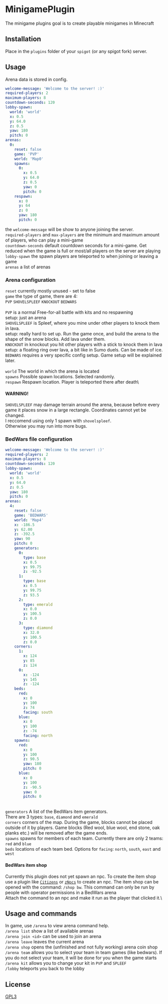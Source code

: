 # MinigamePlugin

The minigame plugins goal is to create playable minigames in Minecraft

## Installation

Place in the ```plugins``` folder of your ```spigot``` (or any spigot fork) server.

## Usage
Arena data is stored in config.

```yaml
welcome-message: 'Welcome to the server! :)'
required-players: 2
maximum-players: 8
countdown-seconds: 120
lobby-spawn:
  world: 'world'
  x: 0.5
  y: 64.0
  z: 0.5
  yaw: 180
  pitch: 0
arenas:
  0:
    reset: false
    game: 'PVP'
    world: 'Map0'
    spawns:
      0:
        x: 0.5
        y: 64.0
        z: 0.5
        yaw: 0
        pitch: 0
    respawn:
      x: 0
      y: 64
      z: 0
      yaw: 180
      pitch: 0
```

the ```welcome-message``` will be show to anyone joining the server.\
```required-players``` and ```max-players``` are the minimum and maximum amount of players, who can play a mini-game\
```countdown-seconds``` default countdown seconds for a mini-game. Get reduced when the game is full or most/all players on the server are playing\
```lobby-spawn``` the spawn players are teleported to when joining or leaving a game\
```arenas``` a list of arenas

### Arena configuration
```reset``` currently mostly unused - set to false\
```game``` the type of game, there are 4:\
```PVP```
```SHOVELSPLEEF```
```KNOCKOUT```
```BEDWARS```\
\
```PVP``` is a normal Free-for-all battle with kits and no respawning\
setup: just an arena\
```SHOVELSPLEEF``` is Spleef, where you mine under other players to knock them in lava.\
setup: really hard to set up. Run the game once, and build the arena to the shape of the snow blocks. Add lava under them.\
```KNOCKOUT``` in knockout you hit other players with a stick to knock them in lava\
setup: a floating ring over lava, a bit like in Sumo duels. Can be made of ice.\
```BEDWARS``` requires a very specific config setup. Game setup will be explained later.\
\
```world``` The world in which the arena is located\
```spawns``` Possible spawn locations. Selected randomly.\
```respawn``` Respawn location. Player is teleported there after death\


#### WARNING!
```SHOVELSPLEEF``` may damage terrain around the arena, because before every game it places snow in a large rectangle. Coordinates cannot yet be changed.\
I reccomend using only 1 spawn with ```shovelspleef```.\
Otherwise you may run into more bugs. 

### BedWars file configuration
```yaml
welcome-message: 'Welcome to the server! :)'
required-players: 2
maximum-players: 8
countdown-seconds: 120
lobby-spawn:
  world: 'world'
  x: 0.5
  y: 64.0
  z: 0.5
  yaw: 180
  pitch: 0
arenas:
  4:
    reset: false
    game: 'BEDWARS'
    world: 'Map4'
    x: -186.5
    y: 62.00
    z: -392.5
    yaw: 90
    pitch: 0
    generators:
      0:
        type: base
        x: 0.5
        y: 99.75
        z: -92.5
      1:
        type: base
        x: 0.5
        y: 99.75
        z: 93.5
      2:
        type: emerald
        x: 0.0
        y: 100.5
        z: 0.0
      3:
        type: diamond
        x: 32.0
        y: 100.5
        z: 0.0
    corners:
      1:
        x: 124
        y: 85
        z: 124
      0:
        x: -124
        y: 145
        z: -124
    beds:
      red:
        x: 0
        y: 100
        z: 74
        facing: south
      blue:
        x: 0
        y: 100
        z: -74
        facing: north
    spawns:
      red:
        x: 0
        y: 100
        z: 90.5
        yaw: 180
        pitch: 0
      blue:
        x: 0
        y: 100
        z: -90.5
        yaw: 0
        pitch: 0
```
\
```generators``` A list of the BedWars item generators.\
There are 3 types: ```base```, ```diamond``` and ```emerald```\
```corners``` corners of the map. During the game, blocks cannot be placed outside of it by players. Game blocks (Red wool, blue wool, end stone, oak planks etc.) will be removed after the game ends.\
```spawns``` spawns for members of each team. Currently there are only 2 teams: ```red``` and ```blue```\
```beds``` locations of each team bed. Options for ```facing```: ```north```, ```south```, ```east``` and ```west```

#### BedWars item shop
Currently this plugin does not yet spawn an npc. To create the item shop use a plugin like [```Citizens```](https://github.com/CitizensDev/Citizens2/) or [```zNpcs```](https://github.com/gonalez/znpcs) to create an npc. The item shop can be opened with the command: ```/shop bw```. This command can only be run by people with operator permissions in a BedWars arena\
Attach the command to an npc and make it run as the player that clicked it.\

## Usage and commands
In game, use ```/arena``` to view arena command help.\
```/arena list``` show a list of available arenas\
```/arena join <id>``` can be used to join an arena\
```/arena leave``` leaves the current arena\
```/arena shop``` opens the (unfinished and not fully working) arena coin shop\
```/arena team``` allows you to select your team in team games (like bedwars). If you do not select your team, it will be done for you when the game starts\
```/arena kit``` allows you to change your kit in ```PVP``` and ```SPLEEF```\
```/lobby``` teleports you back to the lobby

## License

[GPL3](https://choosealicense.com/licenses/gpl-3.0/)
